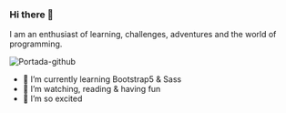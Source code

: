 ### Hi there 👋 
I am an enthusiast of learning, challenges, adventures and the world of programming.

![Portada-github](https://user-images.githubusercontent.com/106382364/173433370-c6e88e78-bb9f-4b85-a4b6-f16f6a874212.jpg)

- 🌱 I’m currently learning Bootstrap5 & Sass
- 👯 I’m watching, reading & having fun
- 🧐 I’m so excited

<!--
**XaviOli/XaviOli** is a ✨ _special_ ✨ repository because its `README.md` (this file) appears on your GitHub profile.

Here are some ideas to get you started:

- 🔭 I’m currently working on ...
- 🌱 I’m currently learning Bootstrap5 & Sass
- 👯 I’m looking to collaborate on ...
- 🤔 I’m looking for help with ...
- 💬 Ask me about ...
- 📫 How to reach me: ...
- 😄 Pronouns: ...
- ⚡ Fun fact: ...
-->
